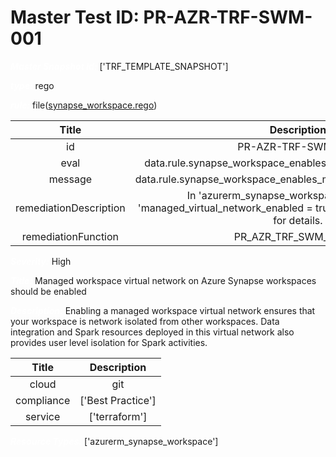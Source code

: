 



# Master Test ID: PR-AZR-TRF-SWM-001


***<font color="white">Master Snapshot Id:</font>*** ['TRF_TEMPLATE_SNAPSHOT']

***<font color="white">type:</font>*** rego

***<font color="white">rule:</font>*** file([synapse_workspace.rego])  
  
  
  
  

|Title|Description|
| :---: | :---: |
|id|PR-AZR-TRF-SWM-001|
|eval|data.rule.synapse_workspace_enables_managed_virtual_network|
|message|data.rule.synapse_workspace_enables_managed_virtual_network_err|
|remediationDescription|In 'azurerm_synapse_workspace' resource, set 'managed_virtual_network_enabled = true' to fix the issue. Visit <a href='https://registry.terraform.io/providers/hashicorp/azurerm/latest/docs/resources/synapse_workspace#managed_virtual_network_enabled' target='_blank'>here</a> for details.|
|remediationFunction|PR_AZR_TRF_SWM_001.py|


***<font color="white">Severity:</font>*** High

***<font color="white">Title:</font>*** Managed workspace virtual network on Azure Synapse workspaces should be enabled

***<font color="white">Description:</font>*** Enabling a managed workspace virtual network ensures that your workspace is network isolated from other workspaces. Data integration and Spark resources deployed in this virtual network also provides user level isolation for Spark activities.  
  
  

|Title|Description|
| :---: | :---: |
|cloud|git|
|compliance|['Best Practice']|
|service|['terraform']|


***<font color="white">Resource Types:</font>*** ['azurerm_synapse_workspace']


[synapse_workspace.rego]: https://github.com/prancer-io/prancer-compliance-test/tree/master/azure/terraform/synapse_workspace.rego
